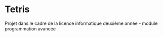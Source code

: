 # Tetris
Projet dans le cadre de la licence informatique deuxième année - module programmation avancée
